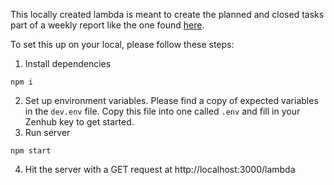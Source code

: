 This locally created lambda is meant to create the planned and closed tasks part of a weekly report like the one found [here](https://www.notion.so/appsmith/BE-Coder-s-Pod-f0dfc9d0025f4226a39b030643ea5aa6).

To set this up on your local, please follow these steps:
1. Install dependencies
```
npm i
```
2. Set up environment variables. Please find a copy of expected variables in the `dev.env` file. Copy this file into one called `.env` and fill in your Zenhub key to get started.
3. Run server
```
npm start
```
4. Hit the server with a GET request at http://localhost:3000/lambda